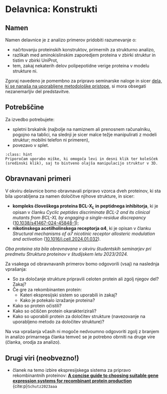 # Delavnica: Konstrukti

## Namen

Namen delavnice je z analizo primerov pridobiti razumevanje o:
- načrtovanju proteinskih konstruktov, primernih za strukturno analizo,
- razlikah med aminokislinskim zaporedjem proteina v zbirki struktur in tistim v zbirki UniProt,
- tem, zakaj nekaterih delov polipepotidne verige proteina v modelu strukture ni.

Zgoraj navedeno je pomembno za pripravo seminarske naloge in sicer [dela, ki se nanaša na uporabljene metodološke pristope](naloge-navodila.md#vsebinavsebina), si mora obsegati nezanemarljiv del predstavitve.

## Potrebščine

Za izvedbo potrebujete:
- spletni brskalnik (najbolje na namiznem ali prenosnem računalniku, pogojno na tablici, na slednji je sicer malce težje manipulirati z modeli struktur; mobilni telefon ni primeren),
- povezavo v splet.

```{admonition} Miška
:class: hint
Priporočam uporabo miške, ki omogoča levi in desni klik ter kolešček (sredinski klik), saj to bistveno olajša manipulacijo struktur v 3D.
```

## Obravnavani primeri

V okviru delavnice bomo obravnavali pripravo vzorca dveh proteinov, ki sta bila uporabljena za namen določitve njihove strukture, in sicer:
- **kompleks človeškega proteina BCL-X$_L$ in peptidnega inhibitorja**, ki je opisan v članku *Cyclic peptides discriminate BCL-2 and its clinical mutants from BCL-XL by engaging a single-residue discrepancy* ([10.1038/s41467-024-45848-1](https://doi.org/10.1038/s41467-024-45848-1));
- **nikotinskega acetilholinskega receptorja α4**, ki je opisan v članku *Structural mechanisms of α7 nicotinic receptor allosteric modulation and activation* ([10.1016/j.cell.2024.01.032](https://doi.org/10.1016/j.cell.2024.01.032)).

*Oba proteina sta bila obravnavana v okviru študentskih seminarjev pri predmetu Struktura proteinov v študijskem letu 2023/2024.*

Za vsakega od obravnavanih primerov bomo odgovorili (vsaj) na naslednja vprašanja:
- So za določanje strukture pripravili celoten protein ali zgolj njegov del? Zakaj?
- Če gre za rekombinanten protein:
    - Kateri ekspresijski sistem so uporabili in zakaj?
    - Kako je potekalo izražanje proteina?
- Kako so protein očistili?
- Kako so očiščen protein okarakterizirali?
- Kako so uporabili protein za določitev strukture (navezovanje na uporabljeno metodo za določitev strukture)?

Na vsa vprašanja včasih ni mogoče nedvoumno odgovoriti zgolj z branjem in analizo primarnega članka temveč se je potrebno obrniti na druge vire (članka, orodja za analizo).

## Drugi viri (neobvezno!)
- članek na temo izbire ekspresijskega sistema za pripravo rekombinantnih proteinov: [**A concise guide to choosing suitable gene expression systems for recombinant protein production**](https://doi.org/10.1016/j.xpro.2023.102572) {cite:p}`Schutz2023aaa`
